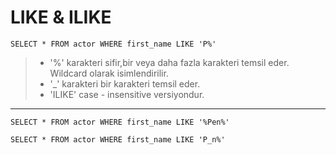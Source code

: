# LIKE & ILIKE 
<pre><code>SELECT * FROM actor WHERE first_name LIKE 'P%' </code></pre>
> - '%' karakteri sifir,bir veya daha fazla karakteri temsil eder. Wildcard olarak isimlendirilir.
> - '_' karakteri bir karakteri temsil eder.
> - 'ILIKE' case - insensitive versiyondur.
***
<pre><code>SELECT * FROM actor WHERE first_name LIKE '%Pen%' </code></pre>
<pre><code>SELECT * FROM actor WHERE first_name LIKE 'P_n%' </code></pre>
